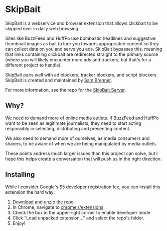 SkipBait
=========

SkipBait is a webservice and browser extension that allows clickbait to be skipped over in daily web browsing.

Sites like BuzzFeed and HuffPo use bombastic headlines and suggestive thumbnail images as bait to lure you towards appropriated content so they can collect data on you and serve you ads. SkipBait bypasses this, meaning that links containing clickbait are redirected straight to the primary source (where you will likely encounter more ads and trackers, but that's for a different project to handle).

SkipBait pairs well with ad blockers, tracker blockers, and script blockers. SkipBait is created and maintained by [Sam Brenner](http://samjbrenner.com).

For more information, see the repo for the [SkipBait Server](https://github.com/sambrenner/skipbait).

Why?
---
We need to demand more of online media outlets. If BuzzFeed and HuffPo want to be seen as legitimate journalists, they need to start acting responsibly in selecting, distributing and presenting content.

We also need to demand more of ourselves, as media consumers and sharers, to be aware of when we are being manipulated by media outlets.

These points address much larger issues than this project can solve, but I hope this helps create a conversation that will push us in the right direction.

Installing
---
While I consider Google's $5 developer registration fee, you can install this extension the hard way:

1. [Download and unzip the repo](https://github.com/sambrenner/skipbait-chrome/archive/master.zip)
2. In Chrome, navigate to [chrome://extensions](chrome://extensions)
3. Check the box in the upper-right corner to enable developer mode
4. Click "Load unpacked extension..." and select the repo's folder.
5. Enjoy!